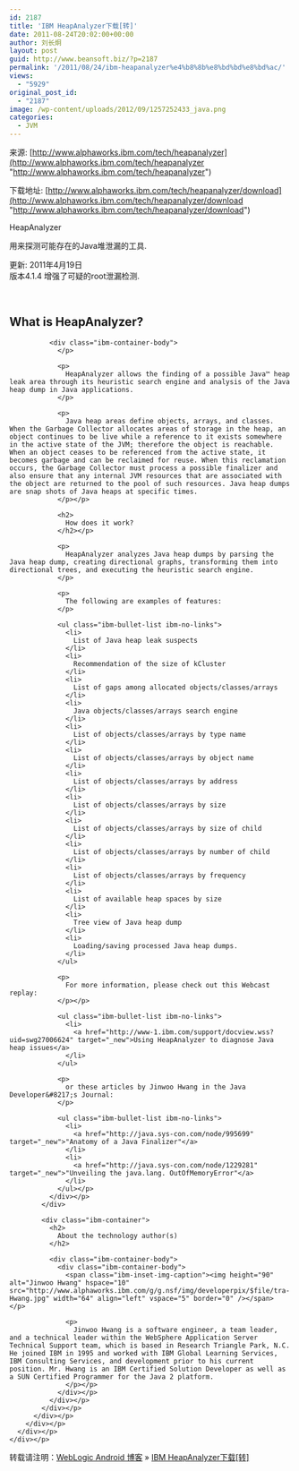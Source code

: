 ```yaml
---
id: 2187
title: 'IBM HeapAnalyzer下载[转]'
date: 2011-08-24T20:02:00+00:00
author: 刘长炯
layout: post
guid: http://www.beansoft.biz/?p=2187
permalink: '/2011/08/24/ibm-heapanalyzer%e4%b8%8b%e8%bd%bd%e8%bd%ac/'
views:
  - "5929"
original_post_id:
  - "2187"
image: /wp-content/uploads/2012/09/1257252433_java.png
categories:
  - JVM
---
```

来源: [http://www.alphaworks.ibm.com/tech/heapanalyzer](http://www.alphaworks.ibm.com/tech/heapanalyzer "http://www.alphaworks.ibm.com/tech/heapanalyzer")

下载地址: [http://www.alphaworks.ibm.com/tech/heapanalyzer/download](http://www.alphaworks.ibm.com/tech/heapanalyzer/download "http://www.alphaworks.ibm.com/tech/heapanalyzer/download")

HeapAnalyzer 

用来探测可能存在的Java堆泄漏的工具.

更新: 2011年4月19日   
版本4.1.4 增强了可疑的root泄漏检测.

&#160;

<div id="ibm-top">
  <div id="ibm-pcon">
    <div id="ibm-content">
      <div id="ibm-content-body">
        <div id="ibm-content-main">
          <div class="ibm-container ibm-graphic-tabs">
            <div class="ibm-container">
              <h2>
                What is HeapAnalyzer?
              </h2>
              
              <div class="ibm-container-body">
                </p> 
                
                <p>
                  HeapAnalyzer allows the finding of a possible Java™ heap leak area through its heuristic search engine and analysis of the Java heap dump in Java applications.
                </p>
                
                <p>
                  Java heap areas define objects, arrays, and classes. When the Garbage Collector allocates areas of storage in the heap, an object continues to be live while a reference to it exists somewhere in the active state of the JVM; therefore the object is reachable. When an object ceases to be referenced from the active state, it becomes garbage and can be reclaimed for reuse. When this reclamation occurs, the Garbage Collector must process a possible finalizer and also ensure that any internal JVM resources that are associated with the object are returned to the pool of such resources. Java heap dumps are snap shots of Java heaps at specific times.
                </p></p> 
                
                <h2>
                  How does it work?
                </h2></p> 
                
                <p>
                  HeapAnalyzer analyzes Java heap dumps by parsing the Java heap dump, creating directional graphs, transforming them into directional trees, and executing the heuristic search engine.
                </p>
                
                <p>
                  The following are examples of features:
                </p>
                
                <ul class="ibm-bullet-list ibm-no-links">
                  <li>
                    List of Java heap leak suspects
                  </li>
                  <li>
                    Recommendation of the size of kCluster
                  </li>
                  <li>
                    List of gaps among allocated objects/classes/arrays
                  </li>
                  <li>
                    Java objects/classes/arrays search engine
                  </li>
                  <li>
                    List of objects/classes/arrays by type name
                  </li>
                  <li>
                    List of objects/classes/arrays by object name
                  </li>
                  <li>
                    List of objects/classes/arrays by address
                  </li>
                  <li>
                    List of objects/classes/arrays by size
                  </li>
                  <li>
                    List of objects/classes/arrays by size of child
                  </li>
                  <li>
                    List of objects/classes/arrays by number of child
                  </li>
                  <li>
                    List of objects/classes/arrays by frequency
                  </li>
                  <li>
                    List of available heap spaces by size
                  </li>
                  <li>
                    Tree view of Java heap dump
                  </li>
                  <li>
                    Loading/saving processed Java heap dumps.
                  </li>
                </ul>
                
                <p>
                  For more information, please check out this Webcast replay:
                </p></p> 
                
                <ul class="ibm-bullet-list ibm-no-links">
                  <li>
                    <a href="http://www-1.ibm.com/support/docview.wss?uid=swg27006624" target="_new">Using HeapAnalyzer to diagnose Java heap issues</a>
                  </li>
                </ul>
                
                <p>
                  or these articles by Jinwoo Hwang in the Java Developer&#8217;s Journal:
                </p>
                
                <ul class="ibm-bullet-list ibm-no-links">
                  <li>
                    <a href="http://java.sys-con.com/node/995699" target="_new">"Anatomy of a Java Finalizer"</a>
                  </li>
                  <li>
                    <a href="http://java.sys-con.com/node/1229281" target="_new">"Unveiling the java.lang. OutOfMemoryError"</a>
                  </li>
                </ul></p>
              </div></p>
            </div>
            
            <div class="ibm-container">
              <h2>
                About the technology author(s)
              </h2>
              
              <div class="ibm-container-body">
                <div class="ibm-container-body">
                  <span class="ibm-inset-img-caption"><img height="90" alt="Jinwoo Hwang" hspace="10" src="http://www.alphaworks.ibm.com/g/g.nsf/img/developerpix/$file/tra-Hwang.jpg" width="64" align="left" vspace="5" border="0" /></span> </p> 
                  
                  <p>
                    Jinwoo Hwang is a software engineer, a team leader, and a technical leader within the WebSphere Application Server Technical Support team, which is based in Research Triangle Park, N.C. He joined IBM in 1995 and worked with IBM Global Learning Services, IBM Consulting Services, and development prior to his current position. Mr. Hwang is an IBM Certified Solution Developer as well as a SUN Certified Programmer for the Java 2 platform.
                  </p></p>
                </div></p>
              </div></p>
            </div></p>
          </div></p>
        </div></p>
      </div></p>
    </div></p>
  </div></p>
</div>

转载请注明：[WebLogic Android 博客](http://www.beansoft.biz) &raquo; [IBM HeapAnalyzer下载[转]](http://www.beansoft.biz/2011/08/24/ibm-heapanalyzer%e4%b8%8b%e8%bd%bd%e8%bd%ac/)